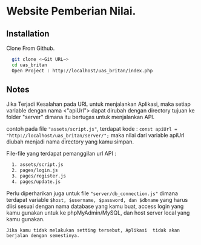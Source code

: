 
# Website Pemberian Nilai.


## Installation

Clone From Github.

```bash
  git clone <~Git URL~>
  cd uas_britan
  Open Project : http://localhost/uas_britan/index.php
```
    
## Notes

Jika Terjadi Kesalahan pada URL untuk menjalankan Aplikasi, maka setiap variable dengan nama <"apiUrl"> dapat dirubah dengan directory tujuan ke folder "server" dimana itu bertugas untuk menjalankan API.

contoh pada file `"assets/script.js"`, terdapat kode : 
`const apiUrl = "http://localhost/uas_britan/server/";`
maka nilai dari variable apiUrl diubah menjadi nama directory yang kamu simpan.

File-file yang terdapat pemanggilan url API : 

```bash
  1. assets/script.js
  2. pages/login.js
  3. pages/register.js
  4. pages/update.js
```

Perlu diperharikan juga untuk file `"server/db_connection.js"` dimana terdapat variable `$host, $username, $password, dan $dbname` yang harus diisi sesuai dengan nama database yang kamu buat, access login yang kamu gunakan untuk ke phpMyAdmin/MySQL, dan host server local yang kamu gunakan. 

`Jika kamu tidak melakukan setting tersebut, Aplikasi  tidak akan berjalan dengan semestinya.`


